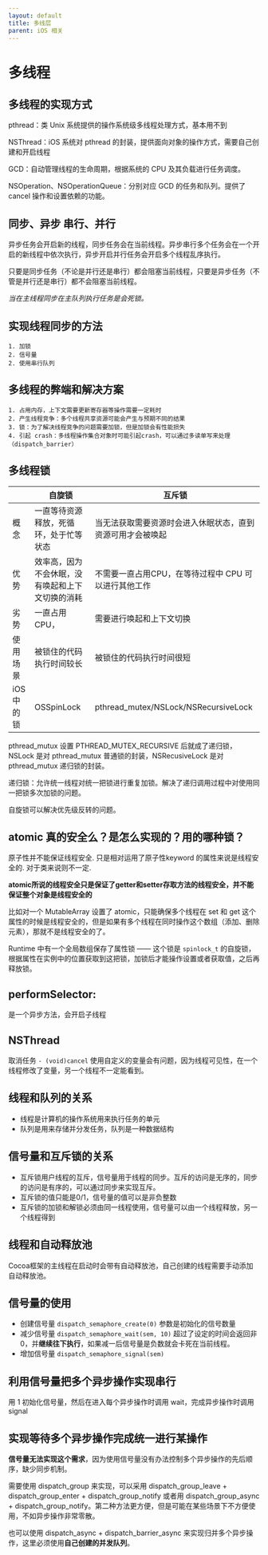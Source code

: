 ```yaml
---
layout: default
title: 多线层
parent: iOS 相关
---
```


# 多线程

## 多线程的实现方式

pthread：类 Unix 系统提供的操作系统级多线程处理方式，基本用不到

NSThread：iOS 系统对 pthread 的封装，提供面向对象的操作方式，需要自己创建和开启线程

GCD：自动管理线程的生命周期，根据系统的 CPU 及其负载进行任务调度。

NSOperation、NSOperationQueue：分别对应 GCD 的任务和队列。提供了 cancel 操作和设置依赖的功能。

## 同步、异步 串行、并行

异步任务会开启新的线程，同步任务会在当前线程。异步串行多个任务会在一个开启的新线程中依次执行，异步开启并行任务会开启多个线程乱序执行。

只要是同步任务（不论是并行还是串行）都会阻塞当前线程，只要是异步任务（不管是并行还是串行）都不会阻塞当前线程。

*当在主线程同步在主队列执行任务是会死锁。*

## 实现线程同步的方法

    1. 加锁
    2. 信号量
    2. 使用串行队列

## 多线程的弊端和解决方案

    1. 占用内存，上下文需要更新寄存器等操作需要一定耗时
    2. 产生线程竞争：多个线程共享资源可能会产生与预期不同的结果
    3. 锁：为了解决线程竞争的问题需要加锁，但是加锁会有性能损失
    4. 引起 crash：多线程操作集合对象时可能引起crash，可以通过多读单写来处理（dispatch_barrier）

## 多线程锁

|  | 自旋锁 | 互斥锁 |
| --- | --- | --- |
| 概念 | 一直等待资源释放，死循环，处于忙等状态 | 当无法获取需要资源时会进入休眠状态，直到资源可用才会被唤起 |
| 优势 | 效率高，因为不会休眠，没有唤起和上下文切换的消耗 | 不需要一直占用CPU，在等待过程中 CPU 可以进行其他工作 |
| 劣势 | 一直占用 CPU， | 需要进行唤起和上下文切换 |
| 使用场景 | 被锁住的代码执行时间较长 | 被锁住的代码执行时间很短 |
| iOS 中的锁 | OSSpinLock | pthread_mutex/NSLock/NSRecursiveLock |

pthread_mutux 设置 PTHREAD_MUTEX_RECURSIVE 后就成了递归锁，NSLock 是对 pthread_mutux 普通锁的封装，NSRecusiveLock 是对 pthread_mutux 递归锁的封装。

递归锁：允许统一线程对统一把锁进行重复加锁。解决了递归调用过程中对使用同一把锁多次加锁的问题。

自旋锁可以解决优先级反转的问题。

## atomic 真的安全么？是怎么实现的？用的哪种锁？

原子性并不能保证线程安全. 只是相对运用了原子性keyword 的属性来说是线程安全的. 对于类来说则不一定.

**atomic所说的线程安全只是保证了getter和setter存取方法的线程安全，并不能保证整个对象是线程安全的**

比如对一个 MutableArray 设置了 atomic，只能确保多个线程在 set 和 get 这个属性的时候是线程安全的，但是如果有多个线程在同时操作这个数组（添加、删除元素），那就不是线程安全的了。

Runtime 中有一个全局数组保存了属性锁 —— 这个锁是 `spinlock_t` 的自旋锁，根据属性在实例中的位置获取到这把锁，加锁后才能操作设置或者获取值，之后再释放锁。

## performSelector:

是一个异步方法，会开启子线程

## NSThread

取消任务 `- (void)cancel` 使用自定义的变量会有问题，因为线程可见性，在一个线程修改了变量，另一个线程不一定能看到。

## 线程和队列的关系

- 线程是计算机的操作系统用来执行任务的单元
- 队列是用来存储并分发任务，队列是一种数据结构

## 信号量和互斥锁的关系

- 互斥锁用户线程的互斥，信号量用于线程的同步。互斥的访问是无序的，同步的访问是有序的，可以通过同步来实现互斥。
- 互斥锁的值只能是0/1，信号量的值可以是非负整数
- 互斥锁的加锁和解锁必须由同一线程使用，信号量可以由一个线程释放，另一个线程得到

## 线程和自动释放池

Cocoa框架的主线程在启动时会带有自动释放池，自己创建的线程需要手动添加自动释放池。

## 信号量的使用

- 创建信号量 `dispatch_semaphore_create(0)` 参数是初始化的信号数量
- 减少信号量 `dispatch_semaphore_wait(sem, 10)` 超过了设定的时间会返回非0，并**继续往下执行**，如果减一后信号量是负数就会卡死在当前线程。
- 增加信号量 `dispatch_semaphore_signal(sem)` 

## 利用信号量把多个异步操作实现串行

用 1 初始化信号量，然后在进入每个异步操作时调用 wait，完成异步操作时调用 signal

## 实现等待多个异步操作完成统一进行某操作

**信号量无法实现这个需求**，因为使用信号量没有办法控制多个异步操作的先后顺序，缺少同步机制。

需要使用 dispatch_group 来实现，可以采用 dispatch_group_leave + dispatch_group_enter + dispatch_group_notify 或者用 dispatch_group_async + dispatch_group_notify。第二种方法更方便，但是可能在某些场景下不方便使用，不如异步操作非常零散。

也可以使用 dispatch_async + dispatch_barrier_async 来实现归并多个异步操作，这里必须使用**自己创建的并发队列**。


